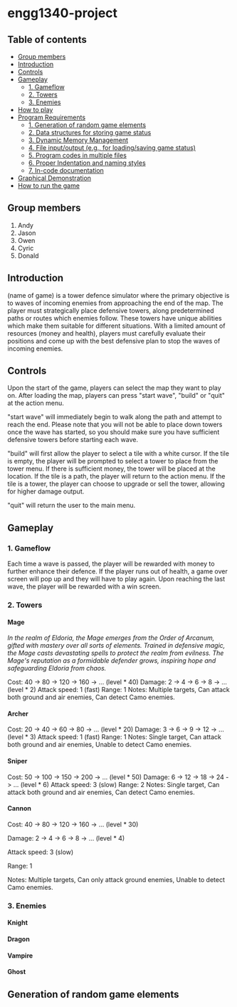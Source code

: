 # engg1340-project

## Table of contents

-   [Group members](#group-members)
-   [Introduction](#introduction)
-   [Controls](#controls)
-   [Gameplay](#gameplay)
    -   [1. Gameflow](#1-gameflow)
    -   [2. Towers](#2-towers)
    -   [3. Enemies](#3-towers)
-   [How to play](#how-to-play)
-   [Program Requirements](#program-feature)
    -   [1. Generation of random game elements](#1-generation-of-random-game-elements)
    -   [2. Data structures for storing game status](#2-data-structures-for-storing-game-status)
    -   [3. Dynamic Memory Management](#3-dynamic-memory-management)
    -   [4. File input/output (e.g., for loading/saving game status)](#4-file-inputoutput-eg-for-loadingsaving-game-status)
    -   [5. Program codes in multiple files](#5-program-codes-in-multiple-files)
    -   [6. Proper Indentation and naming styles](#6-external-libraries)
    -   [7. In-code documentation](#7-in-code-documentation)
-   [Graphical Demonstration](#Graphics)
-   [How to run the game](#how-to-run-the-game)

 ## Group members

1. Andy
2. Jason
3. Owen
4. Cyric
5. Donald

## Introduction
(name of game) is a tower defence simulator where the primary objective is to waves of incoming enemies from approaching the end of the map. The player must strategically place defensive towers, along predetermined paths or routes which enemies follow. These towers have unique abilities which make them suitable for different situations. With a limited amount of resources (money and health), players must carefully evaluate their positions and come up with the best defensive plan to stop the waves of incoming enemies.

## Controls
Upon the start of the game, players can select the map they want to play on.
After loading the map, players can press "start wave", "build" or "quit" at the action menu.

"start wave" will immediately begin to walk along the path and attempt to reach the end.
Please note that you will not be able to place down towers once the wave has started, so you should make sure you have sufficient defensive towers before starting each wave.

"build" will first allow the player to select a tile with a white cursor.
If the tile is empty, the player will be prompted to select a tower to place from the tower menu. If there is sufficient money, the tower will be placed at the location.
If the tile is a path, the player will return to the action menu.
If the tile is a tower, the player can choose to upgrade or sell the tower, allowing for higher damage output.

"quit" will return the user to the main menu.

## Gameplay

### 1. Gameflow
Each time a wave is passed, the player will be rewarded with money to further enhance their defence.
If the player runs out of health, a game over screen will pop up and they will have to play again.
Upon reaching the last wave, the player will be rewarded with a win screen.

### 2. Towers
#### Mage
<i>In the realm of Eldoria, the Mage emerges from the Order of Arcanum, gifted with mastery over all sorts of elements. Trained in defensive magic, the Mage casts devastating spells to protect the realm from evilness. The Mage's reputation as a formidable defender grows, inspiring hope and safeguarding Eldoria from chaos.</i>

Cost: 40 -> 80 -> 120 -> 160 -> ... (level * 40)
Damage: 2 -> 4 -> 6 -> 8 -> ... (level * 2)
Attack speed: 1 (fast)
Range: 1
Notes: Multiple targets, Can attack both ground and air enemies, Can detect Camo enemies.

#### Archer
Cost: 20 -> 40 -> 60 -> 80 -> ... (level * 20)
Damage: 3 -> 6 -> 9 -> 12 -> ... (level * 3)
Attack speed: 1 (fast)
Range: 1
Notes: Single target, Can attack both ground and air enemies, Unable to detect Camo enemies.

#### Sniper
Cost: 50 -> 100 -> 150 -> 200 -> ... (level * 50)
Damage: 6 -> 12 -> 18 -> 24 -> ... (level * 6)
Attack speed: 3 (slow)
Range: 2
Notes: Single target, Can attack both ground and air enemies, Can detect Camo enemies.

#### Cannon

Cost: 40 -> 80 -> 120 -> 160 -> ... (level * 30)

Damage: 2 -> 4 -> 6 -> 8 -> ... (level * 4)

Attack speed: 3 (slow)

Range: 1

Notes: Multiple targets, Can only attack ground enemies, Unable to detect Camo enemies.

### 3. Enemies

#### Knight

#### Dragon

#### Vampire

#### Ghost

## Generation of random game elements
